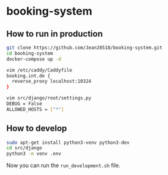 # booking-system

## How to run in production

```bash
git clone https://github.com/Jean28518/booking-system.git
cd booking-system
docker-compose up -d

vim /etc/caddy/Caddyfile
booking.int.de {
  reverse_proxy localhost:10324
}

vim src/django/root/settings.py
DEBUG = False
ALLOWED_HOSTS = ["*"]

```

## How to develop

```bash
sudo apt-get install python3-venv python3-dev
cd src/django
python3 -m venv .env
```

Now you can run the `run_development.sh` file.
